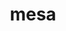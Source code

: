 ---
title: "mesa"
layout: cache
categories: [package, v0.18.1]
meta: {"versions": ["22.0.2"], "compilers": ["gcc@=7.3.1", "gcc@=7.5.0"], "oss": ["amzn2", "ubuntu18.04"], "platforms": ["linux"], "targets": ["aarch64", "graviton2", "x86_64", "x86_64_v3", "x86_64_v4"], "stacks": ["aws-isc", "aws-isc-aarch64", "data-vis-sdk", "root"], "num_specs": 5, "num_specs_by_stack": {"root": 5, "data-vis-sdk": 1, "aws-isc": 2, "aws-isc-aarch64": 2}}
spec_details: [{"hash": "elzuav4t7rvnpsekd7bar3zx36tg4oae", "compiler": "gcc@=7.5.0", "versions": ["22.0.2"], "os": "ubuntu18.04", "platform": "linux", "target": "x86_64", "variants": ["buildtype=release", "default_library=shared", "+glx", "+llvm", "+opengl", "~opengles", "~osmesa", "patches=ada85be", "~strip"], "stacks": ["root", "data-vis-sdk"], "size": "-", "tarball": "https://binaries.spack.io/v0.18.1/build_cache/linux-ubuntu18.04-x86_64/gcc-7.5.0/mesa-22.0.2/linux-ubuntu18.04-x86_64-gcc-7.5.0-mesa-22.0.2-elzuav4t7rvnpsekd7bar3zx36tg4oae.spack"}, {"hash": "y3e6l2ah33ln234tc7lg2xuuztezze5s", "compiler": "gcc@=7.3.1", "versions": ["22.0.2"], "os": "amzn2", "platform": "linux", "target": "x86_64_v4", "variants": ["buildtype=release", "default_library=shared", "+glx", "~llvm", "+opengl", "~opengles", "+osmesa", "patches=ada85be", "~strip"], "stacks": ["root", "aws-isc"], "size": "-", "tarball": "https://binaries.spack.io/v0.18.1/build_cache/linux-amzn2-x86_64_v4/gcc-7.3.1/mesa-22.0.2/linux-amzn2-x86_64_v4-gcc-7.3.1-mesa-22.0.2-y3e6l2ah33ln234tc7lg2xuuztezze5s.spack"}, {"hash": "p6lpcvmbvc74tdw26onk2hbr6obus7wp", "compiler": "gcc@=7.3.1", "versions": ["22.0.2"], "os": "amzn2", "platform": "linux", "target": "aarch64", "variants": ["buildtype=release", "default_library=shared", "+glx", "~llvm", "+opengl", "~opengles", "+osmesa", "patches=ada85be", "~strip"], "stacks": ["root", "aws-isc-aarch64"], "size": "-", "tarball": "https://binaries.spack.io/v0.18.1/build_cache/linux-amzn2-aarch64/gcc-7.3.1/mesa-22.0.2/linux-amzn2-aarch64-gcc-7.3.1-mesa-22.0.2-p6lpcvmbvc74tdw26onk2hbr6obus7wp.spack"}, {"hash": "ykra3possu7q75ao254uj72pq2ntioyr", "compiler": "gcc@=7.3.1", "versions": ["22.0.2"], "os": "amzn2", "platform": "linux", "target": "x86_64_v3", "variants": ["buildtype=release", "default_library=shared", "+glx", "~llvm", "+opengl", "~opengles", "+osmesa", "patches=ada85be", "~strip"], "stacks": ["root", "aws-isc"], "size": "-", "tarball": "https://binaries.spack.io/v0.18.1/build_cache/linux-amzn2-x86_64_v3/gcc-7.3.1/mesa-22.0.2/linux-amzn2-x86_64_v3-gcc-7.3.1-mesa-22.0.2-ykra3possu7q75ao254uj72pq2ntioyr.spack"}, {"hash": "hel4tyquwylz32nyccykpdipvsilnfky", "compiler": "gcc@=7.3.1", "versions": ["22.0.2"], "os": "amzn2", "platform": "linux", "target": "graviton2", "variants": ["buildtype=release", "default_library=shared", "+glx", "~llvm", "+opengl", "~opengles", "+osmesa", "patches=ada85be", "~strip"], "stacks": ["root", "aws-isc-aarch64"], "size": "-", "tarball": "https://binaries.spack.io/v0.18.1/build_cache/linux-amzn2-graviton2/gcc-7.3.1/mesa-22.0.2/linux-amzn2-graviton2-gcc-7.3.1-mesa-22.0.2-hel4tyquwylz32nyccykpdipvsilnfky.spack"}]
---